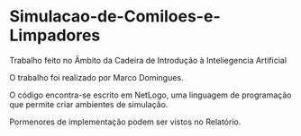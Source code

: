 # Simulacao-de-Comiloes-e-Limpadores
Trabalho feito no Âmbito da Cadeira de Introdução à Inteliegencia Artificial

O trabalho foi realizado por Marco Domingues.

O código encontra-se escrito em NetLogo, uma linguagem de programação que permite criar ambientes de simulação.

Pormenores de implementação podem ser vistos no Relatório.
